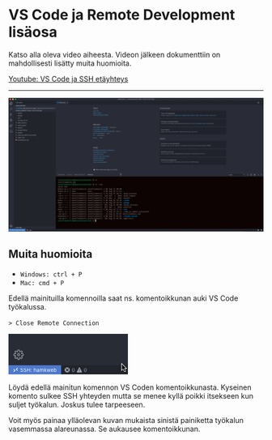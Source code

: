 # VS Code ja Remote Development lisäosa

Katso alla oleva video aiheesta. Videon jälkeen dokumenttiin on mahdollisesti lisätty muita huomioita.

[Youtube: VS Code ja SSH etäyhteys](https://youtu.be/qddsfonjxmE)

<hr>

![Thumnbail](../assets/images/003_vscode_remote_02.png)

## Muita huomioita

- `Windows: ctrl + P`
- `Mac: cmd + P`

Edellä mainituilla komennoilla saat ns. komentoikkunan auki VS Code työkalussa.

`> Close Remote Connection`

![SSH yhteyden sulkeminen](../assets/images/003_vscode_remote_01.png)


Löydä edellä mainitun komennon VS Coden komentoikkunasta. Kyseinen komento sulkee SSH yhteyden mutta se menee kyllä poikki itsekseen kun suljet työkalun. Joskus tulee tarpeeseen.

Voit myös painaa ylläolevan kuvan mukaista sinistä painiketta työkalun vasemmassa alareunassa. Se aukausee komentoikkunan.